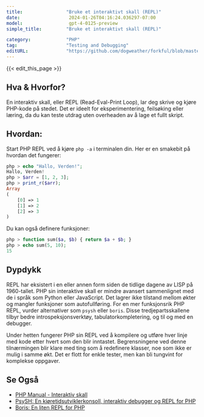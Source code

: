 ```yaml
---
title:                "Bruke et interaktivt skall (REPL)"
date:                  2024-01-26T04:16:24.036297-07:00
model:                 gpt-4-0125-preview
simple_title:         "Bruke et interaktivt skall (REPL)"

category:             "PHP"
tag:                  "Testing and Debugging"
editURL:              "https://github.com/dogweather/forkful/blob/master/content/no/php/using-an-interactive-shell-repl.md"
---
```


{{< edit_this_page >}}

## Hva & Hvorfor?
En interaktiv skall, eller REPL (Read-Eval-Print Loop), lar deg skrive og kjøre PHP-kode på stedet. Det er ideelt for eksperimentering, feilsøking eller læring, da du kan teste utdrag uten overheaden av å lage et fullt skript.

## Hvordan:
Start PHP REPL ved å kjøre `php -a` i terminalen din. Her er en smakebit på hvordan det fungerer:

```php
php > echo "Hallo, Verden!";
Hallo, Verden!
php > $arr = [1, 2, 3];
php > print_r($arr);
Array
(
    [0] => 1
    [1] => 2
    [2] => 3
)
```

Du kan også definere funksjoner:

```php
php > function sum($a, $b) { return $a + $b; }
php > echo sum(5, 10);
15
```

## Dypdykk
REPL har eksistert i en eller annen form siden de tidlige dagene av LISP på 1960-tallet. PHP sin interaktive skall er mindre avansert sammenlignet med de i språk som Python eller JavaScript. Det lagrer ikke tilstand mellom økter og mangler funksjoner som autofullføring. For en mer funksjonsrik PHP REPL, vurder alternativer som `psysh` eller `boris`. Disse tredjepartsskallene tilbyr bedre introspeksjonsverktøy, tabulatorkompletering, og til og med en debugger.

Under hetten fungerer PHP sin REPL ved å kompilere og utføre hver linje med kode etter hvert som den blir inntastet. Begrensningene ved denne tilnærmingen blir klare med ting som å redefinere klasser, noe som ikke er mulig i samme økt. Det er flott for enkle tester, men kan bli tungvint for komplekse oppgaver.

## Se Også
- [PHP Manual - Interaktiv skall](https://www.php.net/manual/en/features.commandline.interactive.php)
- [PsySH: En kjøretidsutviklerkonsoll, interaktiv debugger og REPL for PHP](https://psysh.org/)
- [Boris: En liten REPL for PHP](https://github.com/borisrepl/boris)
